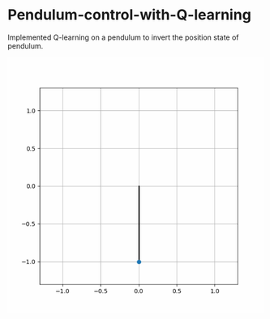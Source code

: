 # Pendulum-control-with-Q-learning
Implemented Q-learning on a pendulum to invert the position state of pendulum.
 <p align = 'center'><img src = "Assets/inversePendulum.gif"></p>  



